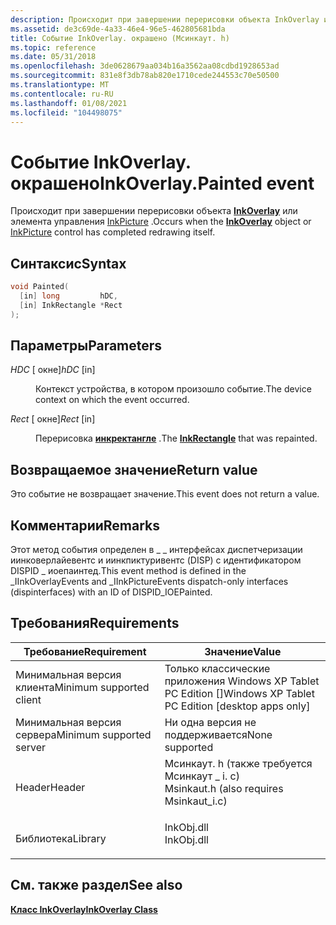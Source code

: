 ```yaml
---
description: Происходит при завершении перерисовки объекта InkOverlay или элемента управления InkPicture.
ms.assetid: de3c69de-4a33-46e4-96e5-462805681bda
title: Событие InkOverlay. окрашено (Мсинкаут. h)
ms.topic: reference
ms.date: 05/31/2018
ms.openlocfilehash: 3de0628679aa034b16a3562aa08cdbd1928653ad
ms.sourcegitcommit: 831e8f3db78ab820e1710cede244553c70e50500
ms.translationtype: MT
ms.contentlocale: ru-RU
ms.lasthandoff: 01/08/2021
ms.locfileid: "104498075"
---
```

# <a name="inkoverlaypainted-event"></a><span data-ttu-id="37518-103">Событие InkOverlay. окрашено</span><span class="sxs-lookup"><span data-stu-id="37518-103">InkOverlay.Painted event</span></span>

<span data-ttu-id="37518-104">Происходит при завершении перерисовки объекта [**InkOverlay**](inkoverlay-class.md) или элемента управления [InkPicture](inkpicture-control-reference.md) .</span><span class="sxs-lookup"><span data-stu-id="37518-104">Occurs when the [**InkOverlay**](inkoverlay-class.md) object or [InkPicture](inkpicture-control-reference.md) control has completed redrawing itself.</span></span>

## <a name="syntax"></a><span data-ttu-id="37518-105">Синтаксис</span><span class="sxs-lookup"><span data-stu-id="37518-105">Syntax</span></span>


```C++
void Painted(
  [in] long         hDC,
  [in] InkRectangle *Rect
);
```



## <a name="parameters"></a><span data-ttu-id="37518-106">Параметры</span><span class="sxs-lookup"><span data-stu-id="37518-106">Parameters</span></span>

<dl> <dt>

<span data-ttu-id="37518-107">*HDC* \[ окне\]</span><span class="sxs-lookup"><span data-stu-id="37518-107">*hDC* \[in\]</span></span>
</dt> <dd>

<span data-ttu-id="37518-108">Контекст устройства, в котором произошло событие.</span><span class="sxs-lookup"><span data-stu-id="37518-108">The device context on which the event occurred.</span></span>

</dd> <dt>

<span data-ttu-id="37518-109">*Rect* \[ окне\]</span><span class="sxs-lookup"><span data-stu-id="37518-109">*Rect* \[in\]</span></span>
</dt> <dd>

<span data-ttu-id="37518-110">Перерисовка [**инкректангле**](inkrectangle-class.md) .</span><span class="sxs-lookup"><span data-stu-id="37518-110">The [**InkRectangle**](inkrectangle-class.md) that was repainted.</span></span>

</dd> </dl>

## <a name="return-value"></a><span data-ttu-id="37518-111">Возвращаемое значение</span><span class="sxs-lookup"><span data-stu-id="37518-111">Return value</span></span>

<span data-ttu-id="37518-112">Это событие не возвращает значение.</span><span class="sxs-lookup"><span data-stu-id="37518-112">This event does not return a value.</span></span>

## <a name="remarks"></a><span data-ttu-id="37518-113">Комментарии</span><span class="sxs-lookup"><span data-stu-id="37518-113">Remarks</span></span>

<span data-ttu-id="37518-114">Этот метод события определен в \_ \_ интерфейсах диспетчеризации иинковерлайевентс и иинкпиктуривентс (DISP) с идентификатором DISPID \_ иоепаинтед.</span><span class="sxs-lookup"><span data-stu-id="37518-114">This event method is defined in the \_IInkOverlayEvents and \_IInkPictureEvents dispatch-only interfaces (dispinterfaces) with an ID of DISPID\_IOEPainted.</span></span>

## <a name="requirements"></a><span data-ttu-id="37518-115">Требования</span><span class="sxs-lookup"><span data-stu-id="37518-115">Requirements</span></span>



| <span data-ttu-id="37518-116">Требование</span><span class="sxs-lookup"><span data-stu-id="37518-116">Requirement</span></span> | <span data-ttu-id="37518-117">Значение</span><span class="sxs-lookup"><span data-stu-id="37518-117">Value</span></span> |
|-------------------------------------|---------------------------------------------------------------------------------------------------------------------|
| <span data-ttu-id="37518-118">Минимальная версия клиента</span><span class="sxs-lookup"><span data-stu-id="37518-118">Minimum supported client</span></span><br/> | <span data-ttu-id="37518-119">Только классические приложения Windows XP Tablet PC Edition \[\]</span><span class="sxs-lookup"><span data-stu-id="37518-119">Windows XP Tablet PC Edition \[desktop apps only\]</span></span><br/>                                                       |
| <span data-ttu-id="37518-120">Минимальная версия сервера</span><span class="sxs-lookup"><span data-stu-id="37518-120">Minimum supported server</span></span><br/> | <span data-ttu-id="37518-121">Ни одна версия не поддерживается</span><span class="sxs-lookup"><span data-stu-id="37518-121">None supported</span></span><br/>                                                                                           |
| <span data-ttu-id="37518-122">Header</span><span class="sxs-lookup"><span data-stu-id="37518-122">Header</span></span><br/>                   | <dl> <span data-ttu-id="37518-123"><dt>Мсинкаут. h (также требуется Мсинкаут \_ i. c)</dt></span><span class="sxs-lookup"><span data-stu-id="37518-123"><dt>Msinkaut.h (also requires Msinkaut\_i.c)</dt></span></span> </dl> |
| <span data-ttu-id="37518-124">Библиотека</span><span class="sxs-lookup"><span data-stu-id="37518-124">Library</span></span><br/>                  | <dl> <span data-ttu-id="37518-125"><dt>InkObj.dll</dt></span><span class="sxs-lookup"><span data-stu-id="37518-125"><dt>InkObj.dll</dt></span></span> </dl>                               |



## <a name="see-also"></a><span data-ttu-id="37518-126">См. также раздел</span><span class="sxs-lookup"><span data-stu-id="37518-126">See also</span></span>

<dl> <dt>

[<span data-ttu-id="37518-127">**Класс InkOverlay**</span><span class="sxs-lookup"><span data-stu-id="37518-127">**InkOverlay Class**</span></span>](inkoverlay-class.md)
</dt> </dl>

 

 




